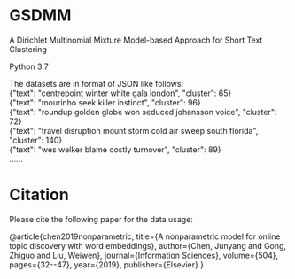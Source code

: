 # GSDMM
A Dirichlet Multinomial Mixture Model-based Approach for Short Text Clustering

Python 3.7

The datasets are in format of JSON like follows:   
   {"text": "centrepoint winter white gala london", "cluster": 65}   
   {"text": "mourinho seek killer instinct", "cluster": 96}   
   {"text": "roundup golden globe won seduced johansson voice", "cluster": 72}   
   {"text": "travel disruption mount storm cold air sweep south florida", "cluster": 140}   
   {"text": "wes welker blame costly turnover", "cluster": 89}   
         	......   
	   

# Citation 

Please cite the following paper for the data usage:

@article{chen2019nonparametric, title={A nonparametric model for online topic discovery with word embeddings}, author={Chen, Junyang and Gong, Zhiguo and Liu, Weiwen}, journal={Information Sciences}, volume={504}, pages={32--47}, year={2019}, publisher={Elsevier} }
